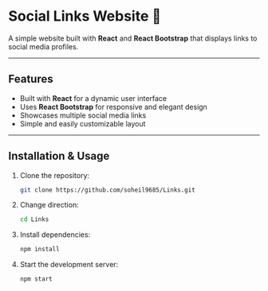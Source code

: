 # Social Links Website 🔗

A simple website built with **React** and **React Bootstrap** that displays links to social media profiles.

---

## Features

- Built with **React** for a dynamic user interface
- Uses **React Bootstrap** for responsive and elegant design
- Showcases multiple social media links
- Simple and easily customizable layout

---

## Installation & Usage

1. Clone the repository:
   ```bash
   git clone https://github.com/soheil9685/Links.git

2. Change direction:
   ```bash
   cd Links

3. Install dependencies:
   ```bash
   npm install

4. Start the development server:
   ```bash
   npm start